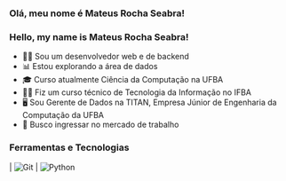 ### Olá, meu nome é Mateus Rocha Seabra!
### Hello, my name is Mateus Rocha Seabra!

- 👨‍💻 Sou um desenvolvedor web e de backend
- 📊 Estou explorando a área de dados
- 🎓 Curso atualmente Ciência da Computação na UFBA
- 👨‍🎓 Fiz um curso técnico de Tecnologia da Informação no IFBA
- ‍🖥️ Sou Gerente de Dados na TITAN, Empresa Júnior de Engenharia da Computação da UFBA
- 💼 Busco ingressar no mercado de trabalho

### Ferramentas e Tecnologias

| ![Git](<img src="https://cdn.jsdelivr.net/gh/devicons/devicon@latest/icons/git/git-original.svg" />)
| ![Python](<img src="https://cdn.jsdelivr.net/gh/devicons/devicon@latest/icons/python/python-original.svg" />)

